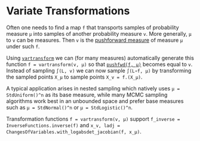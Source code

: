 # Variate Transformations

Often one needs to find a map `f` that transports samples of probability measure `μ` into samples of another probability measure `v`. More generally, `μ` to `v` can be measures. Then `v` is the [pushforward measure](https://en.wikipedia.org/wiki/Pushforward_measure) of  measure `μ` under such `f`.

Using [`vartransform`](@ref) we can (for many measures) automatically generate this function `f = vartransform(v, μ)` so that [`pushfwd(f, μ)`](@ref) becomes equal to `v`. Instead of sampling `∫(L, v)` we can now sample `∫(L∘f, μ)` by transforming the sampled points `X_μ`  to sample points `X_v = f.(X_μ)`.

A typical application arises in nested sampling which natively uses `μ = StdUniform()^n` as its base measure, while many MCMC sampling algorithms work best in an unbounded space and prefer base measures such as `μ = StdNormal()^n` or `μ = StdLogistic()^n`.

Transformation functions `f = vartransform(v, μ)` support `f_inverse = InverseFunctions.inverse(f)` and `x_v, ladj = ChangesOfVariables.with_logabsdet_jacobian(f, x_μ)`.
